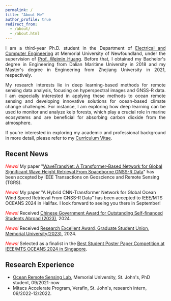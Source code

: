 ```yaml
---
permalink: /
title: "About Me"
author_profile: true
redirect_from: 
  - /about/
  - /about.html
---
```


<p style="text-align: justify;">
I am a third-year Ph.D. student in the Department of <a href='https://www.mun.ca/engineering/ece/'>Electrical and Computer Engineering</a> at Memorial University of Newfoundland, under the supervision of <a href='https://www.engr.mun.ca/~weimin/'>Prof. Weimin Huang</a>. Before that, I obtained my Bachelor's degree in Engineering from Dalian Maritime University in 2018 and my Master's degree in Engineering from Zhejiang University in 2021, respectively. 
</p>

<p style="text-align: justify;">
My research interests lie in deep learning-based methods for remote sensing data analysis, focusing on hyperspectral images and GNSS-R data. I am especially interested in applying these methods to ocean remote sensing and developing innovative solutions for ocean-based climate change challenges. For instance, I am exploring how deep learning can be used to monitor and analyze kelp forests, which play a crucial role in marine ecosystems and are beneficial for absorbing carbon dioxide from the atmosphere.
</p>

<p style="text-align: justify;">
If you're interested in exploring my academic and professional background in more detail, please refer to my <a href='https://xinqiao123.github.io/files/Xin_Qiao_CV.pdf'>Curriculum Vitae</a>.
</p>

## Recent News 

*<font color=red> News! </font>* My paper "[WaveTransNet: A Transformer-Based Network for Global Significant Wave Height Retrieval From Spaceborne GNSS-R Data](https://ieeexplore.ieee.org/document/10609433)" has been accepted by IEEE Transactions on Geoscience and Remote Sensing (TGRS). 

*<font color=red> News! </font>* My paper "A Hybrid CNN-Transformer Network for Global Ocean Wind Speed Retrieval From GNSS-R Data" has been accepted to IEEE/MTS OCEANS 2024 in Halifax. I look forward to seeing you there in September! 

*<font color=red> News! </font>* Received [Chinese Government Award for Outstanding Self-financed Students Abroad (2023)](https://en.wikipedia.org/wiki/Chinese_government_award_for_outstanding_self-financed_students_abroad), 2024.  

*<font color=red> News! </font>* Received [Research Excellent Award, Graduate Student Union, Memorial University(2023)](https://www.gsumun.ca/awards-2023-24), 2024. 

*<font color=red> News! </font>* Selected as a finalist in the [Best Student Poster Paper Competition at IEEE/MTS OCEANS 2024 in Singapore](https://singapore24.oceansconference.org/student-poster-competition/).


## Research Experience

* [Ocean Remote Sensing Lab](https://www.mun.ca/engineering/ece/research/research-laboratories/radar-remote-sensing-laboratory-rrsl/), Memorial University, St. John's, PhD student, 09/2021-now
* Mitacs Accelerate Program, Verafin, St. John's, research intern, 09/2022-12/2022.
